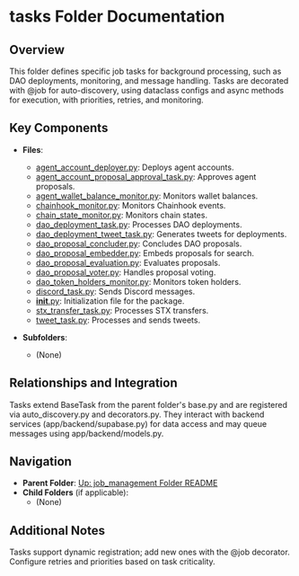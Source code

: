 # tasks Folder Documentation

## Overview
This folder defines specific job tasks for background processing, such as DAO deployments, monitoring, and message handling. Tasks are decorated with @job for auto-discovery, using dataclass configs and async methods for execution, with priorities, retries, and monitoring.

## Key Components
- **Files**:
  - [agent_account_deployer.py](agent_account_deployer.py): Deploys agent accounts.
  - [agent_account_proposal_approval_task.py](agent_account_proposal_approval_task.py): Approves agent proposals.
  - [agent_wallet_balance_monitor.py](agent_wallet_balance_monitor.py): Monitors wallet balances.
  - [chainhook_monitor.py](chainhook_monitor.py): Monitors Chainhook events.
  - [chain_state_monitor.py](chain_state_monitor.py): Monitors chain states.
  - [dao_deployment_task.py](dao_deployment_task.py): Processes DAO deployments.
  - [dao_deployment_tweet_task.py](dao_deployment_tweet_task.py): Generates tweets for deployments.
  - [dao_proposal_concluder.py](dao_proposal_concluder.py): Concludes DAO proposals.
  - [dao_proposal_embedder.py](dao_proposal_embedder.py): Embeds proposals for search.
  - [dao_proposal_evaluation.py](dao_proposal_evaluation.py): Evaluates proposals.
  - [dao_proposal_voter.py](dao_proposal_voter.py): Handles proposal voting.
  - [dao_token_holders_monitor.py](dao_token_holders_monitor.py): Monitors token holders.
  - [discord_task.py](discord_task.py): Sends Discord messages.
  - [__init__.py](__init__.py): Initialization file for the package.
  - [stx_transfer_task.py](stx_transfer_task.py): Processes STX transfers.
  - [tweet_task.py](tweet_task.py): Processes and sends tweets.

- **Subfolders**:
  - (None)

## Relationships and Integration
Tasks extend BaseTask from the parent folder's base.py and are registered via auto_discovery.py and decorators.py. They interact with backend services (app/backend/supabase.py) for data access and may queue messages using app/backend/models.py.

## Navigation
- **Parent Folder**: [Up: job_management Folder README](../README.md)
- **Child Folders** (if applicable): 
  - (None)

## Additional Notes
Tasks support dynamic registration; add new ones with the @job decorator. Configure retries and priorities based on task criticality.
